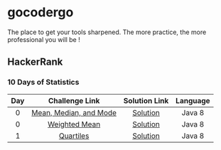 # gocodergo

The place to get your tools sharpened. The more practice, the more professional you will be !

## HackerRank

### 10 Days of Statistics

| Day | Challenge Link | Solution Link | Language | 
|:---:|:-----------------------:|:------------:|:--------:|
|  0  | [Mean, Median, and Mode](https://www.hackerrank.com/challenges/s10-basic-statistics) | [Solution](https://github.com/leightek/gocodergo/blob/main/src/main/java/leightek/hackerrank/tendaysstat/MeanMedianMode.java) |Java 8 |
|  0  | [Weighted Mean](https://www.hackerrank.com/challenges/s10-weighted-mean) | [Solution](https://github.com/leightek/gocodergo/blob/main/src/main/java/leightek/hackerrank/tendaysstat/WeightedMean.java) | Java 8 |
|  1  | [Quartiles](https://www.hackerrank.com/challenges/s10-quartiles) | [Solution](https://github.com/leightek/gocodergo/blob/main/src/main/java/leightek/hackerrank/tendaysstat/Quartiles.java) | Java 8 |